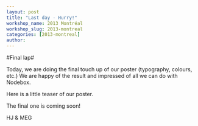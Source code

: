 ```yaml
---
layout: post
title: "Last day - Hurry!"
workshop_name: 2013 Montréal
workshop_slug: 2013-montreal
categories: [2013-montreal]
author:  
---
```

#Final lap#

Today, we are doing the final touch up of our poster (typography, colours, etc.)  We are happy of the result and impressed of all we can do with Nodebox.

Here is a little teaser of our poster.

The final one is coming soon!

HJ & MEG
